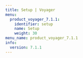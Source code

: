 ```yaml
---
title: Setup | Voyager
menu:
  product_voyager_7.1.1:
    identifier: setup
    name: Setup
    weight: 30
menu_name: product_voyager_7.1.1
info:
  version: 7.1.1
---
```


